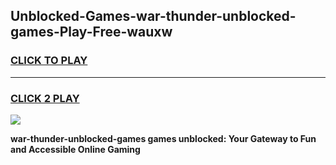 
## Unblocked-Games-war-thunder-unblocked-games-Play-Free-wauxw
<h3>
<a href="https://premium76.site?title=war-thunder-unblocked-games&ref=24M">CLICK TO PLAY</a></h3>
<hr>

<h3>
<a href="https://premium76.site?title=war-thunder-unblocked-games&ref=24M">CLICK 2 PLAY</a>
  
</h3>

<a href="https://premium76.site?title=war-thunder-unblocked-games&ref=24M"><img src="https://clearcache.store/games.png"></a>


**war-thunder-unblocked-games games unblocked: Your Gateway to Fun and Accessible Online Gaming**
